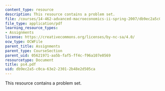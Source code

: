 ```yaml
---
content_type: resource
description: This resource contains a problem set.
file: /courses/14-462-advanced-macroeconomics-ii-spring-2007/db9ec2a5c0ca63e223012b48e2d505ca_ps4.pdf
file_type: application/pdf
learning_resource_types:
- Assignments
license: https://creativecommons.org/licenses/by-nc-sa/4.0/
ocw_type: OCWFile
parent_title: Assignments
parent_type: CourseSection
parent_uid: 05621971-aa5b-faf5-ff4c-f96a107e0569
resourcetype: Document
title: ps4.pdf
uid: db9ec2a5-c0ca-63e2-2301-2b48e2d505ca
---
```

This resource contains a problem set.